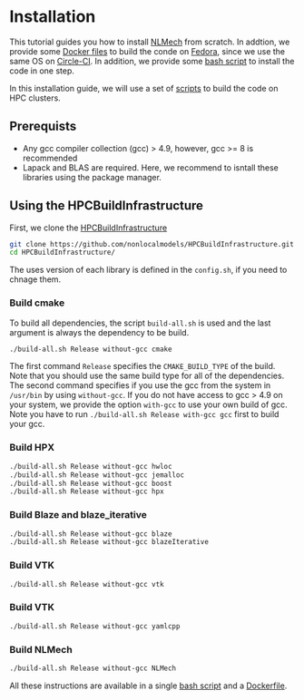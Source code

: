 # Installation 

This tutorial guides you how to install [NLMech](https://github.com/nonlocalmodels/NLMech) from scratch. In addtion, we provide some [Docker files](https://github.com/nonlocalmodels/buildscripts/blob/main/Docker/) to build the conde on [Fedora](https://getfedora.org/), since we use the same OS on [Circle-CI](https://app.circleci.com/pipelines/github/nonlocalmodels/NLMech). In addition, we provide some [bash script](https://github.com/nonlocalmodels/buildscripts/tree/main/bash) to install the code in one step. 

In this installation guide, we will use a set of [scripts](https://github.com/nonlocalmodels/HPCBuildInfrastructure) to build the code on HPC clusters.

## Prerequists 

* Any gcc compiler collection (gcc) > 4.9, however, gcc >= 8 is recommended 
* Lapack and BLAS are required. Here, we recommend to isntall these libraries using the package manager.

## Using the HPCBuildInfrastructure

First, we clone the [HPCBuildInfrastructure](https://github.com/nonlocalmodels/HPCBuildInfrastructure) 

```bash
git clone https://github.com/nonlocalmodels/HPCBuildInfrastructure.git
cd HPCBuildInfrastructure/
```
The uses version of each library is defined in the `config.sh`, if you need to chnage them. 

### Build cmake

To build all dependencies, the script `build-all.sh` is used and the last argument is always the dependency to be build.

```bash
./build-all.sh Release without-gcc cmake
```
The first command `Release` specifies the `CMAKE_BUILD_TYPE` of the build. Note that you should use the same build type for all of the dependencies. The second command specifies if you use the gcc from the system in `/usr/bin` by using `without-gcc`. If you do not have access to gcc > 4.9 on your system, we provide the option `with-gcc` to use your own build of gcc. Note you have to run `./build-all.sh Release with-gcc gcc` first to build your gcc.

### Build HPX

```bash
./build-all.sh Release without-gcc hwloc
./build-all.sh Release without-gcc jemalloc
./build-all.sh Release without-gcc boost
./build-all.sh Release without-gcc hpx
```

### Build Blaze and blaze_iterative

```bash
./build-all.sh Release without-gcc blaze
./build-all.sh Release without-gcc blazeIterative
```

### Build VTK

```bash
./build-all.sh Release without-gcc vtk
```

### Build VTK

```bash
./build-all.sh Release without-gcc yamlcpp
```

### Build NLMech

```bash
./build-all.sh Release without-gcc NLMech
```

All these instructions are available in a single [bash script](https://github.com/nonlocalmodels/buildscripts/blob/main/bash/buildAll.sh) and a [Dockerfile](https://github.com/nonlocalmodels/buildscripts/blob/main/Docker/FedoraAll).
